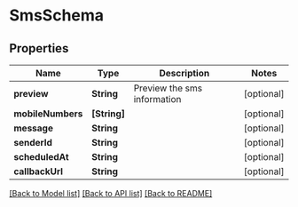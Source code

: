 # SmsSchema

## Properties
Name | Type | Description | Notes
------------ | ------------- | ------------- | -------------
**preview** | **String** | Preview the sms information | [optional] 
**mobileNumbers** | **[String]** |  | [optional] 
**message** | **String** |  | [optional] 
**senderId** | **String** |  | [optional] 
**scheduledAt** | **String** |  | [optional] 
**callbackUrl** | **String** |  | [optional] 

[[Back to Model list]](../README.md#documentation-for-models) [[Back to API list]](../README.md#documentation-for-api-endpoints) [[Back to README]](../README.md)


